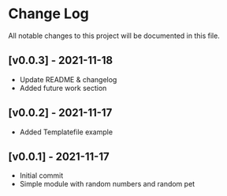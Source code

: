 # Change Log

All notable changes to this project will be documented in this file.

<a name="v0.0.3"></a>
## [v0.0.3] - 2021-11-18

- Update README & changelog
- Added future work section

<a name="v0.0.2"></a>
## [v0.0.2] - 2021-11-17

- Added Templatefile example

<a name="v0.0.1"></a>
## [v0.0.1] - 2021-11-17

- Initial commit
- Simple module with random numbers and random pet


